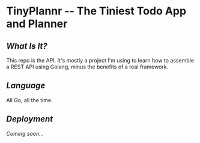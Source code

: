 # TinyPlannr -- The Tiniest Todo App and Planner

## *What Is It?*
This repo is the API. It's mostly a project I'm using to learn how to assemble a REST API using Golang, minus
the benefits of a real framework.

## *Language*
All Go, all the time.

## *Deployment*
_Coming soon..._
